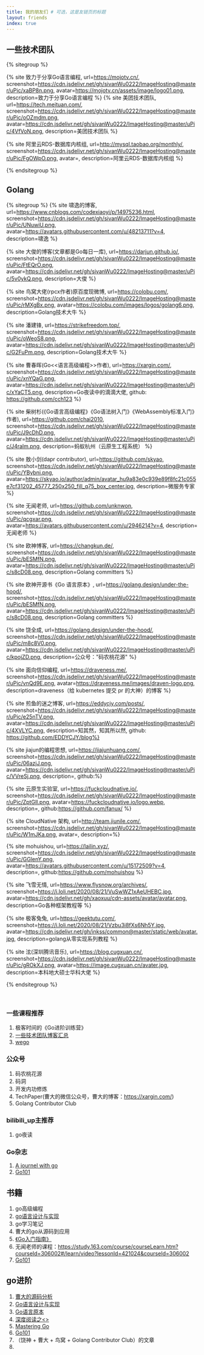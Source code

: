 ```yaml
---
title: 我的朋友们 # 可选，这是友链页的标题
layout: friends
index: true
---
```



## 一些技术团队
{% sitegroup %}

{% site 致力于分享Go语言编程, url=https://mojotv.cn/, screenshot=https://cdn.jsdelivr.net/gh/sivanWu0222/ImageHosting@master/uPic/xaBP8n.png, avatar=https://mojotv.cn/assets/image/logo01.png, description=致力于分享Go语言编程 %}
{% site 美团技术团队, url=https://tech.meituan.com/, screenshot=https://cdn.jsdelivr.net/gh/sivanWu0222/ImageHosting@master/uPic/oOZmdm.png, avatar=https://cdn.jsdelivr.net/gh/sivanWu0222/ImageHosting@master/uPic/4VfVoN.png, description=美团技术团队 %}

{% site 阿里云RDS-数据库内核组, url=http://mysql.taobao.org/monthly/, screenshot=https://cdn.jsdelivr.net/gh/sivanWu0222/ImageHosting@master/uPic/FgOWpO.png, avatar=, description=阿里云RDS-数据库内核组 %}

{% endsitegroup %}

## Golang
{% sitegroup %}
{% site 啸逸的博客, url=https://www.cnblogs.com/codexiaoyi/p/14975236.html, screenshot=https://cdn.jsdelivr.net/gh/sivanWu0222/ImageHosting@master/uPic/UNuwiU.png, avatar=https://avatars.githubusercontent.com/u/48213711?v=4, description=啸逸 %}

{% site 大俊的博客(文章都是Go每日一库), url=https://darjun.github.io/, screenshot=https://cdn.jsdelivr.net/gh/sivanWu0222/ImageHosting@master/uPic/FtEQrO.png, avatar=https://cdn.jsdelivr.net/gh/sivanWu0222/ImageHosting@master/uPic/5v0ykQ.png, description=大俊 %}

{% site 鸟窝大佬(rpcx作者)原百度现微博, url=https://colobu.com/, screenshot=https://cdn.jsdelivr.net/gh/sivanWu0222/ImageHosting@master/uPic/rMXgBx.png, avatar=https://colobu.com/images/logos/golang6.png, description=Golang技术大牛 %}

{% site 潘建锋, url=https://strikefreedom.top/, screenshot=https://cdn.jsdelivr.net/gh/sivanWu0222/ImageHosting@master/uPic/oWeoS8.png, avatar=https://cdn.jsdelivr.net/gh/sivanWu0222/ImageHosting@master/uPic/G2FuPm.png, description=Golang技术大牛 %}

{% site 曹春晖(Go<<语言高级编程>>作者), url=https://xargin.com/, screenshot=https://cdn.jsdelivr.net/gh/sivanWu0222/ImageHosting@master/uPic/xnYQaG.png, avatar=https://cdn.jsdelivr.net/gh/sivanWu0222/ImageHosting@master/uPic/xYaCT5.png, description=Go夜读中的滴滴大佬, github: https://github.com/cch123 %}

{% site 柴树杉(《Go语言高级编程》《Go语法树入门》《WebAssembly标准入门》作者), url=https://github.com/chai2010, screenshot=https://cdn.jsdelivr.net/gh/sivanWu0222/ImageHosting@master/uPic/J9cDhD.png, avatar=https://cdn.jsdelivr.net/gh/sivanWu0222/ImageHosting@master/uPic/J4ralm.png, description=蚂蚁杭州（云原生工程系统） %}

{% site 敖小剑(dapr contributor), url=https://github.com/skyao, screenshot=https://cdn.jsdelivr.net/gh/sivanWu0222/ImageHosting@master/uPic/YBybni.png, avatar=https://skyao.io/author/admin/avatar_hu9a83e0c939e89f8fc21c055e7cf31202_45777_250x250_fill_q75_box_center.jpg, description=微服务专家 %}

{% site 无闻老师, url=https://github.com/unknwon, screenshot=https://cdn.jsdelivr.net/gh/sivanWu0222/ImageHosting@master/uPic/qcgxar.png, avatar=https://avatars.githubusercontent.com/u/2946214?v=4, description=无闻老师 %}

{% site 欧神博客, url=https://changkun.de/, screenshot=https://cdn.jsdelivr.net/gh/sivanWu0222/ImageHosting@master/uPic/bESMfN.png, avatar=https://cdn.jsdelivr.net/gh/sivanWu0222/ImageHosting@master/uPic/s8cD08.png, description=Golang committers %}

{% site 欧神开源书《Go 语言原本》, url=https://golang.design/under-the-hood/, screenshot=https://cdn.jsdelivr.net/gh/sivanWu0222/ImageHosting@master/uPic/bESMfN.png, avatar=https://cdn.jsdelivr.net/gh/sivanWu0222/ImageHosting@master/uPic/s8cD08.png, description=Golang committers %}

{% site 饶全成, url=https://golang.design/under-the-hood/, screenshot=https://cdn.jsdelivr.net/gh/sivanWu0222/ImageHosting@master/uPic/m8c8V0.png, avatar=https://cdn.jsdelivr.net/gh/sivanWu0222/ImageHosting@master/uPic/kpojZD.png, description=公众号："码农桃花源" %}

{% site 面向信仰编程, url=https://draveness.me/, screenshot=https://cdn.jsdelivr.net/gh/sivanWu0222/ImageHosting@master/uPic/vnQd9E.png, avatar=https://draveness.me/images/draven-logo.png, description=draveness（给 kubernetes 提交 pr 的大神）的博客 %}

{% site 煎鱼的迷之博客, url=https://eddycjy.com/posts/, screenshot=https://cdn.jsdelivr.net/gh/sivanWu0222/ImageHosting@master/uPic/e25nTV.png, avatar=https://cdn.jsdelivr.net/gh/sivanWu0222/ImageHosting@master/uPic/4XVLYC.png, description=知其然，知其所以然, github: https://github.com/EDDYCJY/blog%}

{% site jiajun的编程思想, url=https://jiajunhuang.com/, screenshot=https://cdn.jsdelivr.net/gh/sivanWu0222/ImageHosting@master/uPic/06azjJ.png, avatar=https://cdn.jsdelivr.net/gh/sivanWu0222/ImageHosting@master/uPic/VVreSj.png, description=, github:%}

{% site 云原生实验室, url=https://fuckcloudnative.io/, screenshot=https://cdn.jsdelivr.net/gh/sivanWu0222/ImageHosting@master/uPic/ZptGlI.png, avatar=https://fuckcloudnative.io/logo.webp, description=, github:https://github.com/fanux/ %}

{% site CloudNative 架构, url=http://team.jiunile.com/, screenshot=https://cdn.jsdelivr.net/gh/sivanWu0222/ImageHosting@master/uPic/W1mJKa.png, avatar=, description=%}

{% site mohuishou, url=https://lailin.xyz/, screenshot=https://cdn.jsdelivr.net/gh/sivanWu0222/ImageHosting@master/uPic/GGlenY.png, avatar=https://avatars.githubusercontent.com/u/15172509?v=4, description=, github:https://github.com/mohuishou %}

{% site 飞雪无情, url=https://www.flysnow.org/archives/, screenshot=https://i.loli.net/2020/08/21/VuSwWZ1xAeUHEBC.jpg, avatar=https://cdn.jsdelivr.net/gh/xaoxuu/cdn-assets/avatar/avatar.png, description=Go各种框架教程等 %}

{% site 极客兔兔, url=https://geektutu.com/, screenshot=https://i.loli.net/2020/08/21/Vzbu3i8fXs6Nh5Y.jpg, avatar=https://cdn.jsdelivr.net/gh/inkss/common@master/static/web/avatar.jpg, description=golang从零实现系列教程 %}

{% site 泫(深圳腾讯音乐), url=https://blog.cugxuan.cn/, screenshot=https://cdn.jsdelivr.net/gh/sivanWu0222/ImageHosting@master/uPic/gROkXJ.png, avatar=https://image.cugxuan.cn/avater.jpg, description=本科地大硕士华科大佬 %}

{% endsitegroup %}

​​​

### 一些课程推荐
1. 极客时间的《Go进阶训练营》
2. [一些技术团队博客汇总](https://bitseatech.com/t/2302?p=1)
3. [wego](https://www.yuque.com/wegoer/set/gopher-stickers)

### 公众号
1. 码农桃花源
2. 码洞
3. 开发内功修炼
4. TechPaper(曹大的微信公众号，曹大的博客：https://xargin.com/)
5. Golang Contributor Club

### bilibili_up主推荐
1. go夜读

### Go杂志
1. [A journel with go](https://medium.com/a-journey-with-go)
2. [Go101](https://gfw.go101.org/article/operators.html)

## 书籍
1. go高级编程
2. [go语言设计与实现](https://draveness.me/golang/)
3. go学习笔记
4. 曹大的go从源码到应用
5. [《Go入门指南》](https://github.com/unknwon/the-way-to-go_ZH_CN)
5. 无闻老师的课程：https://study.163.com/course/courseLearn.htm?courseId=306002#/learn/video?lessonId=421024&courseId=306002
6. [Go101](https://github.com/golang101/golang101)
   
## go进阶
1. [曹大的源码分析](https://github.com/cch123/golang-notes)
2. [Go语言设计与实现](https://draveness.me/golang/)
3. [Go语言原本](https://golang.design/under-the-hood/)
4. [深度阅读之<<Mastering Go>>](https://mp.weixin.qq.com/s/3JnJskE_bK6AeUSeQThhfg)
5. [Mastering Go](https://github.com/PacktPublishing/Mastering-Go-Second-Edition)
6. [Go101](https://gfw.go101.org/article/operators.html)
7.  （饶神 + 曹大 + 鸟窝 + Golang Contributor Club）的文章
8.  